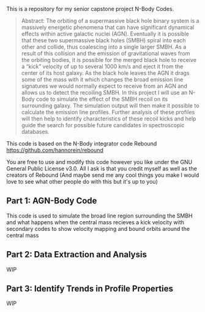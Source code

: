 This is a repository for my senior capstone project N-Body Codes. 
> Abstract: The orbiting of a supermassive black hole binary system is a massively energetic phenomena that can have significant dynamical effects within active galactic nuclei (AGN). Eventually it is possible that these two supermassive black holes (SMBH) spiral into each other and collide, thus coalescing into a single larger SMBH. As a result of this collision and the emission of gravitational waves from the orbiting bodies, it is possible for the merged black hole to receive a “kick” velocity of up to several 1000 km/s and eject it from the center of its host galaxy. As the black hole leaves the AGN it drags some of the mass with it which changes the broad emission line signatures we would normally expect to receive from an AGN and allows us to detect the recoiling SMBH. In this project I will use an N-Body code to simulate the effect of the SMBH recoil on its surrounding galaxy. The simulation output will then make it possible to calculate the emission line profiles. Further analysis of these profiles will then help to identify characteristics of these recoil kicks and help guide the search for possible future candidates in spectroscopic databases. 

This code is based on the N-Body integrator code Rebound https://github.com/hannorein/rebound

You are free to use and modify this code however you like under the GNU General Public License v3.0. All I ask is that you credit myself as well as the creators of Rebound (And maybe send me any cool things you make I would love to see what other people do with this but it's up to you)

## Part 1: AGN-Body Code
This code is used to simulate the broad line region surrounding the SMBH and what happens when the central mass recieves a kick velocity with secondary codes to show velocity mapping and bound orbits around the central mass

## Part 2: Data Extraction and Analysis
WIP

## Part 3: Identify Trends in Profile Properties
WIP
